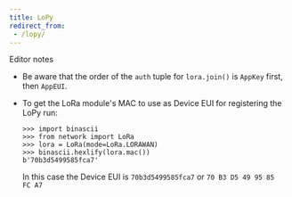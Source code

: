 ```yaml
---
title: LoPy
redirect_from:
 - /lopy/
---
```


Editor notes

* Be aware that the order of the `auth` tuple for `lora.join()` is `AppKey` first, then `AppEUI`.
* To get the LoRa module's MAC to use as Device EUI for registering the LoPy run:

  ```
  >>> import binascii
  >>> from network import LoRa
  >>> lora = LoRa(mode=LoRa.LORAWAN)
  >>> binascii.hexlify(lora.mac())
  b'70b3d5499585fca7'
  ```
  
  In this case the Device EUI is `70b3d5499585fca7` or `70 B3 D5 49 95 85 FC A7`
